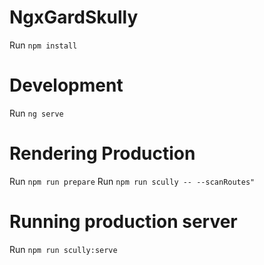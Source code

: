 # NgxGardSkully
Run `npm install`

# Development
Run `ng serve`

# Rendering Production
Run `npm run prepare`
Run `npm run scully -- --scanRoutes"`

# Running production server
Run `npm run scully:serve`